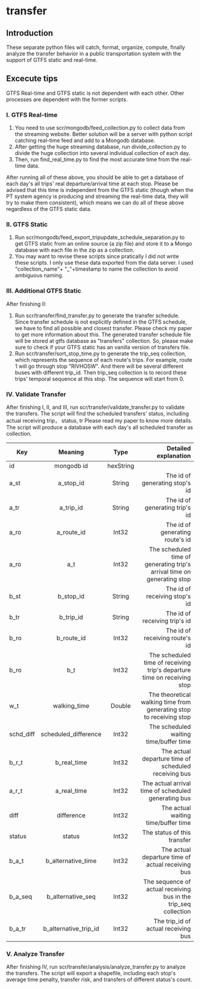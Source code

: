 # transfer

## Introduction
These separate python files will catch, format, organize, compute, finally analyze the transfer behavior in a public transportation system with the support of GTFS static and real-time.

## Excecute tips
GTFS Real-time and GTFS static is not dependent with each other. Other processes are dependent with the former scripts.

### I. GTFS Real-time
1. You need to use scr/mongodb/feed_collection.py to collect data from the streaming website. Better solution will be a server with python script catching real-time feed and add to a Mongodb database.
2. After getting the huge streaming database, run divide_collection.py to divide the huge collection into several individual collection of each day.
3. Then, run find_real_time.py to find the most accurate time from the real-time data.

After running all of these above, you should be able to get a database of each day's all trips' real departure/arrival time at each stop. Please be advised that this time is independent from the GTFS static (though when the PT system agency is producing and streaming the real-time data, they will try to make them consistent), which means we can do all of these above regardless of the GTFS static data.

### II. GTFS Static
1. Run scr/mongodb/feed_export_tripupdate_schedule_separation.py to get GTFS static from an online source (a zip file) and store it to a Mongo database with each file in the zip as a collection.
2. You may want to revise these scripts since pratically I did not write these scripts. I only use these data exported from the data server. I used "collection_name"+ "_"+timestamp to name the collection to avoid ambiguous naming.

### III. Additional GTFS Static
After finishing II:
1. Run scr/transfer/find_transfer.py to generate the transfer schedule. Since transfer schedule is not explicitly defined in the GTFS schedule, we have to find all possible and closest transfer. Please check my paper to get more information about this. The generated transfer schedule file will be stored at gtfs database as "transfers" collection. So, please make sure to check if your GTFS static has an vanilla version of transfers file.
2. Run scr/transfer/sort_stop_time.py to generate the trip_seq collection, which represents the sequence of each route's trips. 
For example, route 1 will go through stop "RIVHOSW". And there will be several different buses with different trip_id. Then trip_seq collection is to record these trips' temporal sequence at this stop. The sequence will start from 0.

### IV. Validate Transfer
After finishing I, II, and III, run scr/transfer/validate_transfer.py to validate the transfers. The script will find the scheduled transfers' status, including actual receiving trip， status, tr Please read my paper to know more details.
The script will produce a database with each day's all scheduled transfer as collection.

| Key        | Meaning           | Type  |   Detailed explanation   |
| ------------- |:-------------:| :-----:|  -------------------------: |
| id      | mongodb id | hexString | 
| a_st      | a_stop_id      |   String | The id of generating stop's id |
| a_tr |  a_trip_id      |    String | The id of generating trip's id |
| a_ro |  a_route_id      |    Int32 | The id of generating route's id |
| a_ro |  a_t      |    Int32 |  The scheduled time of generating trip's arrival time on generating stop |
| b_st      | b_stop_id      |   String | The id of receiving stop's id |
| b_tr |  b_trip_id      |    String | The id of receiving trip's id |
| b_ro |  b_route_id      |    Int32 | The id of receiving route's id |
| b_ro |  b_t      |    Int32 |  The scheduled time of receiving trip's departure time on receiving stop |
| w_t |  walking_time      |    Double | The theoretical walking time from generating stop to receiving stop |
| schd_diff |  scheduled_difference      |    Int32 | The scheduled waiting time/buffer time |
| b_r_t |  b_real_time      |    Int32 | The actual departure time of scheduled receiving bus |
| a_r_t |  a_real_time      |    Int32 | The actual arrival time of scheduled generating bus|
| diff |  difference      |    Int32 | The actual waiting time/buffer time |
| status |  status      |    Int32 | The status of this transfer |
| b_a_t |  b_alternative_time      |    Int32 | The actual departure time of actual receiving bus |
| b_a_seq |  b_alternative_seq     |    Int32 | The sequence of actual receiving bus in the trip_seq collection |
| b_a_tr |  b_alternative_trip_id      |    Int32 | The trip_id of actual receiving bus |


### V. Analyze Transfer
After finishing IV, run scr/transfer/analysis/analyze_transfer.py to analyze the transfers. The script will export a shapefile, including each stop's average time penalty, transfer risk, and transfers of different status's count.



